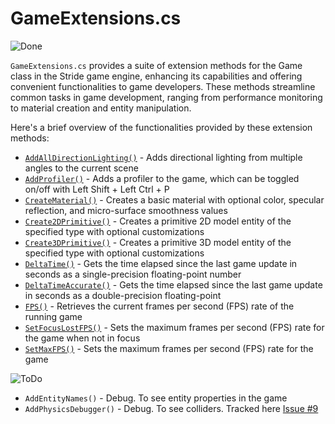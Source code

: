 # GameExtensions.cs

![Done](https://img.shields.io/badge/status-done-green)

`GameExtensions.cs` provides a suite of extension methods for the Game class in the Stride game engine, enhancing its capabilities and offering convenient functionalities to game developers. These methods streamline common tasks in game development, ranging from performance monitoring to material creation and entity manipulation.

Here's a brief overview of the functionalities provided by these extension methods:

- [`AddAllDirectionLighting()`](xref:Stride.CommunityToolkit.Engine.GameExtensions.AddAllDirectionLighting(Stride.Engine.Game,System.Single,System.Boolean)) - Adds directional lighting from multiple angles to the current scene
- [`AddProfiler()`](xref:Stride.CommunityToolkit.Engine.GameExtensions.AddProfiler(Stride.Engine.Game,System.String)) - Adds a profiler to the game, which can be toggled on/off with Left Shift + Left Ctrl + P
- [`CreateMaterial()`](xref:Stride.CommunityToolkit.Engine.GameExtensions.CreateMaterial(Stride.Games.IGame,System.Nullable{Stride.Core.Mathematics.Color},System.Single,System.Single)) - Creates a basic material with optional color, specular reflection, and micro-surface smoothness values
- [`Create2DPrimitive()`](xref:Stride.CommunityToolkit.Engine.GameExtensions.Create2DPrimitive(Stride.Games.IGame,Stride.CommunityToolkit.Rendering.ProceduralModels.Primitive2DModelType,Stride.CommunityToolkit.Engine.Primitive2DCreationOptions)) - Creates a primitive 2D model entity of the specified type with optional customizations
- [`Create3DPrimitive()`](xref:Stride.CommunityToolkit.Engine.GameExtensions.Create3DPrimitive(Stride.Games.IGame,Stride.CommunityToolkit.Rendering.ProceduralModels.PrimitiveModelType,Stride.CommunityToolkit.Engine.Primitive3DCreationOptions)) - Creates a primitive 3D model entity of the specified type with optional customizations
- [`DeltaTime()`](xref:Stride.CommunityToolkit.Games.GameExtensions.DeltaTime(Stride.Games.IGame)) - Gets the time elapsed since the last game update in seconds as a single-precision floating-point number
- [`DeltaTimeAccurate()`](xref:Stride.CommunityToolkit.Games.GameExtensions.DeltaTimeAccurate(Stride.Games.IGame)) - Gets the time elapsed since the last game update in seconds as a double-precision floating-point
- [`FPS()`](xref:Stride.CommunityToolkit.Games.GameExtensions.FPS(Stride.Games.IGame)) - Retrieves the current frames per second (FPS) rate of the running game
- [`SetFocusLostFPS()`](xref:Stride.CommunityToolkit.Games.GameExtensions.SetFocusLostFPS(Stride.Games.IGame,System.Int32)) - Sets the maximum frames per second (FPS) rate for the game when not in focus
- [`SetMaxFPS()`](xref:Stride.CommunityToolkit.Games.GameExtensions.SetMaxFPS(Stride.Games.IGame,System.Int32)) - Sets the maximum frames per second (FPS) rate for the game

![ToDo](https://img.shields.io/badge/status-todo-orange)

- `AddEntityNames()` - Debug. To see entity properties in the game
- `AddPhysicsDebugger()` - Debug. To see colliders. Tracked here [Issue #9](https://github.com/stride3d/stride-community-toolkit/issues/9)